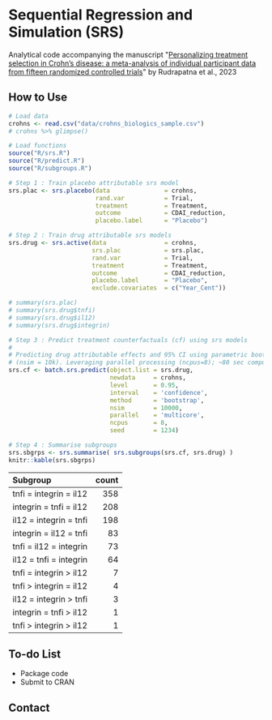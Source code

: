 # Sequential Regression and Simulation (SRS)
Analytical code accompanying the manuscript "[Personalizing treatment selection in Crohn’s disease: a meta-analysis of individual participant data from fifteen randomized controlled trials](https://www.medrxiv.org/content/10.1101/2023.11.10.23291837v1)" by Rudrapatna et al., 2023

## How to Use
```r
# Load data
crohns <- read.csv("data/crohns_biologics_sample.csv")
# crohns %>% glimpse()

# Load functions
source("R/srs.R")
source("R/predict.R")
source("R/subgroups.R")

# Step 1 : Train placebo attributable srs model
srs.plac <- srs.placebo(data               = crohns, 
                        rand.var           = Trial,
                        treatment          = Treatment,
                        outcome            = CDAI_reduction,
                        placebo.label      = "Placebo")

# Step 2 : Train drug attributable srs models
srs.drug <- srs.active(data                = crohns, 
                       srs.plac            = srs.plac, 
                       rand.var            = Trial, 
                       treatment           = Treatment,
                       outcome             = CDAI_reduction,
                       placebo.label       = "Placebo",
                       exclude.covariates  = c("Year_Cent"))

# summary(srs.plac)
# summary(srs.drug$tnfi)
# summary(srs.drug$il12)
# summary(srs.drug$integrin)

# Step 3 : Predict treatment counterfactuals (cf) using srs models
#
# Predicting drug attributable effects and 95% CI using parametric bootstrapping
# (nsim = 10k). Leveraging parallel processing (ncpus=8); ~80 sec compute.
srs.cf <- batch.srs.predict(object.list = srs.drug, 
                            newdata     = crohns, 
                            level       = 0.95,
                            interval    = 'confidence', 
                            method      = 'bootstrap', 
                            nsim        = 10000, 
                            parallel    = 'multicore', 
                            ncpus       = 8, 
                            seed        = 1234)

# Step 4 : Summarise subgroups
srs.sbgrps <- srs.summarise( srs.subgroups(srs.cf, srs.drug) )
knitr::kable(srs.sbgrps)

```
|Subgroup               | count|
|:----------------------|-----:|
|tnfi = integrin = il12 |   358|
|integrin = tnfi = il12 |   208|
|il12 = integrin = tnfi |   198|
|integrin = il12 = tnfi |    83|
|tnfi = il12 = integrin |    73|
|il12 = tnfi = integrin |    64|
|tnfi = integrin > il12 |     7|
|tnfi > integrin = il12 |     4|
|il12 = integrin > tnfi |     3|
|integrin = tnfi > il12 |     1|
|tnfi > integrin > il12 |     1|

## To-do List

* Package code
* Submit to CRAN

## Contact
